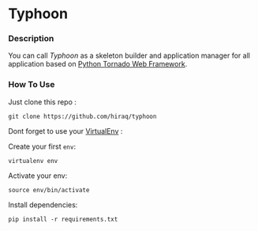 # Typhoon

### Description

You can call _Typhoon_ as a skeleton builder and application manager
for all application based on [Python Tornado Web Framework](http://www.tornadoweb.org).

### How To Use

Just clone this repo :

```
git clone https://github.com/hiraq/typhoon
```

Dont forget to use your [VirtualEnv](https://github.com/pypa/virtualenv) :

Create your first `env`:

```
virtualenv env
```
Activate your env:

```
source env/bin/activate
```

Install dependencies:

```
pip install -r requirements.txt
```
